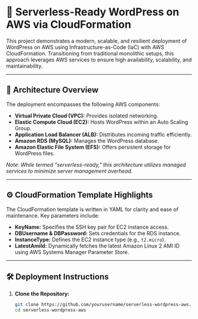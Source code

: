 # 🚀 Serverless-Ready WordPress on AWS via CloudFormation

This project demonstrates a modern, scalable, and resilient deployment of WordPress on AWS using Infrastructure-as-Code (IaC) with AWS CloudFormation. Transitioning from traditional monolithic setups, this approach leverages AWS services to ensure high availability, scalability, and maintainability.

---

## 🧱 Architecture Overview

The deployment encompasses the following AWS components:

- **Virtual Private Cloud (VPC):** Provides isolated networking.
- **Elastic Compute Cloud (EC2):** Hosts WordPress within an Auto Scaling Group.
- **Application Load Balancer (ALB):** Distributes incoming traffic efficiently.
- **Amazon RDS (MySQL):** Manages the WordPress database.
- **Amazon Elastic File System (EFS):** Offers persistent storage for WordPress files.

*Note: While termed "serverless-ready," this architecture utilizes managed services to minimize server management overhead.*

---

## ⚙️ CloudFormation Template Highlights

The CloudFormation template is written in YAML for clarity and ease of maintenance. Key parameters include:

- **KeyName:** Specifies the SSH key pair for EC2 instance access.
- **DBUsername & DBPassword:** Sets credentials for the RDS instance.
- **InstanceType:** Defines the EC2 instance type (e.g., `t2.micro`).
- **LatestAmiId:** Dynamically fetches the latest Amazon Linux 2 AMI ID using AWS Systems Manager Parameter Store.

---

## 🛠 Deployment Instructions

1. **Clone the Repository:**

   ```bash
   git clone https://github.com/yourusername/serverless-wordpress-aws.git
   cd serverless-wordpress-aws
